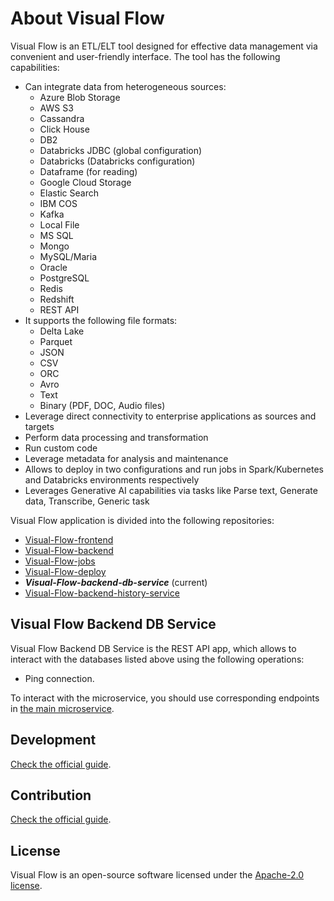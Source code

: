 # About Visual Flow

Visual Flow is an ETL/ELT tool designed for effective data management via convenient and user-friendly interface. The tool has the following capabilities:

- Can integrate data from heterogeneous sources:
  - Azure Blob Storage
  - AWS S3
  - Cassandra
  - Click House
  - DB2
  - Databricks JDBC (global configuration)
  - Databricks (Databricks configuration)
  - Dataframe (for reading)
  - Google Cloud Storage
  - Elastic Search
  - IBM COS
  - Kafka
  - Local File
  - MS SQL
  - Mongo
  - MySQL/Maria
  - Oracle
  - PostgreSQL
  - Redis
  - Redshift
  - REST API
- It supports the following file formats:
  - Delta Lake
  - Parquet
  - JSON
  - CSV
  - ORC
  - Avro
  - Text
  - Binary (PDF, DOC, Audio files)
- Leverage direct connectivity to enterprise applications as sources and targets
- Perform data processing and transformation
- Run custom code
- Leverage metadata for analysis and maintenance
- Allows to deploy in two configurations and run jobs in Spark/Kubernetes and Databricks environments respectively
- Leverages Generative AI capabilities via tasks like Parse text, Generate data, Transcribe, Generic task

Visual Flow application is divided into the following repositories:

- [Visual-Flow-frontend](https://github.com/ibagroup-eu/Visual-Flow-frontend)
- [Visual-Flow-backend](https://github.com/ibagroup-eu/Visual-Flow-backend)
- [Visual-Flow-jobs](https://github.com/ibagroup-eu/Visual-Flow-jobs)
- [Visual-Flow-deploy](https://github.com/ibagroup-eu/Visual-Flow-deploy)
- _**Visual-Flow-backend-db-service**_ (current)
- [Visual-Flow-backend-history-service](https://github.com/ibagroup-eu/Visual-Flow-backend-history-service)

## Visual Flow Backend DB Service

Visual Flow Backend DB Service is the REST API app, which allows to interact with the databases listed 
above using the following operations:
- Ping connection.

To interact with the microservice, you should use corresponding endpoints in 
[the main microservice](https://github.com/ibagroup-eu/Visual-Flow-backend).

## Development

[Check the official guide](./DEVELOPMENT.md).

## Contribution

[Check the official guide](https://github.com/ibagroup-eu/Visual-Flow/blob/main/CONTRIBUTING.md).

## License

Visual Flow is an open-source software licensed under the [Apache-2.0 license](./LICENSE).
